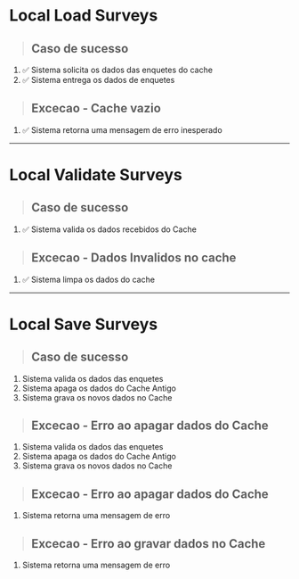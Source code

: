 # Local Load Surveys

> ## Caso de sucesso
1. ✅ Sistema solicita os dados das enquetes do cache
2. ✅ Sistema entrega os dados de enquetes

> ## Excecao - Cache vazio
1. ✅ Sistema retorna uma mensagem de erro inesperado

---

# Local Validate Surveys

> ## Caso de sucesso
1. ✅ Sistema valida os dados recebidos do Cache

> ## Excecao - Dados Invalidos no cache
1. ✅ Sistema limpa os dados do cache

---

# Local Save Surveys

> ## Caso de sucesso
1. Sistema valida os dados das enquetes
2. Sistema apaga os dados do Cache Antigo
3. Sistema grava os novos dados no Cache

> ## Excecao - Erro ao apagar dados do Cache
1. Sistema valida os dados das enquetes
2. Sistema apaga os dados do Cache Antigo
3. Sistema grava os novos dados no Cache

> ## Excecao - Erro ao apagar dados do Cache
1. Sistema retorna uma mensagem de erro

> ## Excecao - Erro ao gravar dados no Cache
1. Sistema retorna uma mensagem de erro